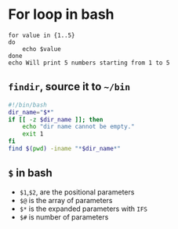 # For loop in bash
```
for value in {1..5}
do
    echo $value
done
echo Will print 5 numbers starting from 1 to 5
```
## `findir`, source it to `~/bin`
```bash
#!/bin/bash
dir_name="$*"
if [[ -z $dir_name ]]; then
    echo "dir name cannot be empty."
    exit 1
fi
find $(pwd) -iname "*$dir_name*"
```

## `$` in bash
* `$1`,`$2`, are the positional parameters
* `$@` is the array of parameters
* `$*` is the expanded parameters with `IFS`
* `$#` is number of parameters

